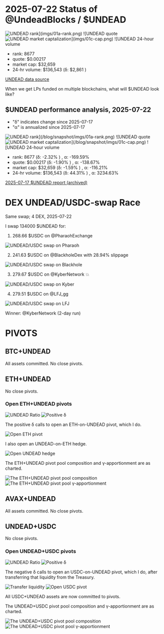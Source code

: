 # 2025-07-22 Status of @UndeadBlocks / $UNDEAD 

![$UNDEAD rank](imgs/01a-rank.png) 
![$UNDEAD quote](imgs/01b-quote.png) 
![$UNDEAD market captalization](imgs/01c-cap.png) 
![$UNDEAD 24-hour volume](imgs/01d-vol.png) 

* rank: 8677 
* quote: $0.00217 
* market cap: $32,659 
* 24-hr volume: $136,543 (δ: $2,861 ) 


[UNDEAD data source](https://www.coingecko.com/en/coins/undead-blocks) 



When we get LPs funded on multiple blockchains, what will $UNDEAD look like? 

## $UNDEAD performance analysis, 2025-07-22 

* "δ" indicates change since 2025-07-17 
* "α" is annualized since 2025-07-17 

![$UNDEAD rank](/blog/snapshot/imgs/01a-rank.png) 
![$UNDEAD quote](/blog/snapshot/imgs/01b-quote.png) 
![$UNDEAD market captalization](/blog/snapshot/imgs/01c-cap.png) 
![$UNDEAD 24-hour volume](/blog/snapshot/imgs/01d-vol.png) 

* rank: 8677 (δ: -2.32% ) , α: -169.59% 
* quote: $0.00217 (δ: -1.90% ) , α: -138.67% 
* market cap: $32,659 (δ: -1.59% ) , α: -116.21% 
* 24-hr volume: $136,543 (δ: 44.31% ) , α: 3234.63% 

[2025-07-17 $UNDEAD report (archived)](https://github.com/pivoteur/biz/tree/main/blog/snapshot) 
# DEX UNDEAD/USDC-swap Race 

Same swap; 4 DEX, 2025-07-22 

I swap 134000 $UNDEAD for: 

1. 268.66 $USDC on @PharaohExchange 

![UNDEAD/USDC swap on Pharaoh](imgs/02a-pharaoh.png) 

2. 241.63 $USDC on @BlackholeDex with 28.94% slippage 

![UNDEAD/USDC swap on Blackhole](imgs/02b-blackhole.png) 

3. 279.67 $USDC on @KyberNetwork 💥 

![UNDEAD/USDC swap on Kyber](imgs/02c-kyber.png) 

4. 279.51 $USDC on @LFJ_gg 

![UNDEAD/USDC swap on LFJ](imgs/02d-lfj.png) 

Winner: @KyberNetwork (2-day run) 
# PIVOTS 

## BTC+UNDEAD 



All assets committed. No close pivots. 
## ETH+UNDEAD 



No close pivots. 

### Open ETH+UNDEAD pivots 

![UNDEAD Ratio](imgs/03a-ratio.png) 
![Positive δ](imgs/03b-delta.png) 

The positive δ calls to open an ETH-on-UNDEAD pivot, which I do. 

![Open ETH pivot](imgs/03c-open-eth-pivot.png) 

I also open an UNDEAD-on-ETH hedge. 

![Open UNDEAD hedge](imgs/03d-open-undead-hedge.png) 



The ETH+UNDEAD pivot pool composition and γ-apportionment are as charted. 

![The ETH+UNDEAD pivot pool composition](imgs/04a-comp.png) 
![The ETH+UNDEAD pivot pool γ-apportionment](imgs/04b-apport.png) 
## AVAX+UNDEAD 



All assets committed. No close pivots. 
## UNDEAD+USDC 



No close pivots. 

### Open UNDEAD+USDC pivots 

![UNDEAD Ratio](imgs/05a-ratio.png) 
![Positive δ](imgs/05b-delta.png) 

The negative δ calls to open an USDC-on-UNDEAD pivot, which I do, after transferring that liquidity from the Treasury.

![Transfer liquidity](imgs/05c-xfer-liquidity.png)
![Open USDC pivot](imgs/05d-open-usdc-pivot.png) 

All USDC+UNDEAD assets are now committed to pivots. 

The UNDEAD+USDC pivot pool composition and γ-apportionment are as charted. 

![The UNDEAD+USDC pivot pool composition](imgs/06a-comp.png) 
![The UNDEAD+USDC pivot pool γ-apportionment](imgs/06b-apport.png) 
